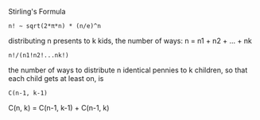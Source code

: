 Stirling's Formula

```
n! ∼ sqrt(2*π*n) * (n/e)^n
```

distributing n presents to k kids, the number of ways:
n = n1 + n2 + ... + nk

```
n!/(n1!n2!...nk!)
```

the number of ways to distribute n identical pennies to k children, so that each child gets at least on, is

```
C(n-1, k-1)
```


C(n,  k) = C(n-1, k-1) + C(n-1, k)
